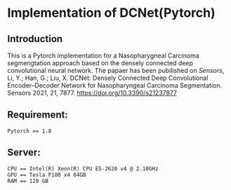 # Implementation of DCNet(Pytorch)

## Introduction
This is a Pytorch implementation for a Nasopharygneal Carcinoma segmengtation approach based on the densely connected deep convolutional neural network. The papaer has been pubilished on *Sensors*, Li, Y.; Han, G.; Liu, X. DCNet: Densely Connected Deep Convolutional Encoder–Decoder Network for Nasopharyngeal Carcinoma Segmentation. Sensors 2021, 21, 7877. https://doi.org/10.3390/s21237877

## Requirement:
```
Pytorch == 1.8
```
## Server:
```
CPU == Intel(R) Xeon(R) CPU E5-2620 v4 @ 2.10GHz
GPU == Tesla P100 x4 64GB
RAM == 128 GB
```

